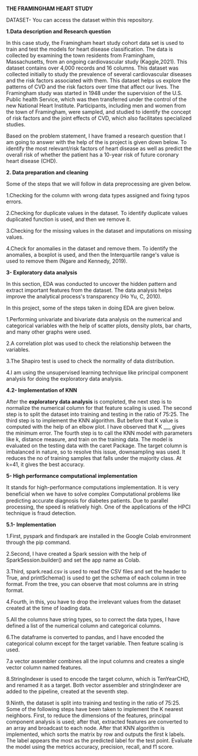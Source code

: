 **THE FRAMINGHAM HEART STUDY**

DATASET- You can access the dataset within this repository.

**1.Data description and Research question**

In this case study, the Framingham heart study cohort data set is used to train and test the models for heart disease classification. The data is collected by examining the town residents from Framingham, Massachusetts, from an ongoing cardiovascular study (Kaggle,2021). This dataset contains over 4,000 records and 16 columns. This dataset was collected initially to study the prevalence of several cardiovascular diseases and the risk factors associated with them. This dataset helps us explore the patterns of CVD and the risk factors over time that affect our lives. The Framingham study was started in 1948 under the supervision of the U.S. Public health Service, which was then transferred under the control of the new National Heart Institute. Participants, including men and women from the town of Framingham, were sampled, and studied to identify the concept of risk factors and the joint effects of CVD, which also facilitates specialized studies.

Based on the problem statement, I have framed a research question that I am going to answer with the help of the is project is given down below.
To identify the most relevant/risk factors of heart disease as well as predict the overall risk of whether the patient has a 10-year risk of future coronary heart disease (CHD).

**2. Data preparation and cleaning**
  
  Some of the steps that we will follow in data preprocessing are given below.
  
  1.Checking for the column with wrong data types assigned and fixing typos errors.
  
  2.Checking for duplicate values in the dataset. To identify duplicate values duplicated function is used, and then we remove it.
  
  3.Checking for the missing values in the dataset and imputations on missing values. 
  
  4.Check for anomalies in the dataset and remove them. To identify the anomalies, a boxplot is used, and then the Interquartile range's value is used to remove them (Ngare and Kennedy, 2019).


**3- Exploratory data analysis**

In this section, EDA was conducted to uncover the hidden pattern and extract important features from the dataset. The data analysis helps improve the analytical process's transparency (Ho Yu, C, 2010).

In this project, some of the steps taken in doing EDA are given below.

1.Performing univariate and bivariate data analysis on the numerical and categorical variables with the help of scatter plots, density plots, bar charts, and many other graphs were used.

2.A correlation plot was used to check the relationship between the variables.

3.The Shapiro test is used to check the normality of data distribution.

4.I am using the unsupervised learning technique like principal component analysis for doing the exploratory data analysis.

**4.2- Implementation of KNN**

After the **exploratory data analysis** is completed, the next step is to normalize the numerical column for that feature scaling is used.
The second step is to split the dataset into training and testing in the ratio of 75:25. 
The third step is to implement the KNN algorithm. But before that K value is computed with the help of an elbow plot. I have observed that K ___ gives the minimum error. 
The fourth step is to call the KNN model with parameters like k, distance measure, and train on the training data.
The model is evaluated on the testing data with the caret Package.
The target column is imbalanced in nature, so to resolve this issue, downsampling was used. It reduces the no of training samples that falls under the majority class. At k=41, it gives the best accuracy.

**5- High performance computational implementation**

It stands for high-performance computations implementation. It is very beneﬁcial when we have to solve complex Computational problems like predicting accurate diagnosis for diabetes patients. Due to parallel processing, the speed is relatively high. One of the applications of the HPCI technique is fraud detection. 

**5.1- Implementation**

1.First, pyspark and findspark are installed in the Google Colab environment through the pip command.

2.Second, I have created a Spark session with the help of SparkSession.builder() and set the app name as Colab.

3.Third, spark.read.csv is used to read the CSV files and set the header to True, and printSchema() is used to get the schema of each column in tree format. From the tree, you can observe that most columns are in string format.

4.Fourth, in this, you have to drop the irrelevant values from the dataset created at the time of loading data.

5.All the columns have string types, so to correct the data types, I have defined a list of the numerical column and categorical columns.

6.The dataframe is converted to pandas, and I have encoded the categorical column except for the target variable. Then feature scaling is used.

7.a vector assembler combines all the input columns and creates a single vector column named features.

8.StringIndexer is used to encode the target column, which is TenYearCHD, and renamed it as a target. Both vector assembler and stringIndexer are added to the pipeline, created at the seventh step.

9.Ninth, the dataset is split into training and testing in the ratio of 75:25.
Some of the following steps have been taken to implement the K nearest neighbors. First, to reduce the dimensions of the features, principal component analysis is used; after that, extracted features are converted to an array and broadcast to each node. After that KNN algorithm is implemented, which sorts the matrix by row and outputs the first k labels. The label appears the most as the predicted label for the test point.
Evaluate the model using the metrics accuracy, precision, recall, and f1 score.

